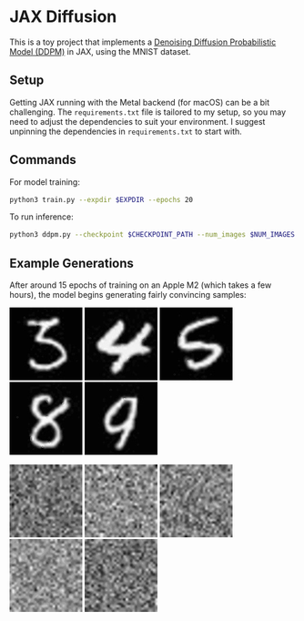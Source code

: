# JAX Diffusion

This is a toy project that implements a [Denoising Diffusion Probabilistic Model (DDPM)](https://arxiv.org/pdf/2006.11239) in JAX, using the MNIST dataset.

## Setup

Getting JAX running with the Metal backend (for macOS) can be a bit challenging. The `requirements.txt` file is tailored to my setup, so you may need to adjust the dependencies to suit your environment. I suggest unpinning the dependencies in `requirements.txt` to start with.

## Commands

For model training:

```bash
python3 train.py --expdir $EXPDIR --epochs 20 
```

To run inference:

```bash
python3 ddpm.py --checkpoint $CHECKPOINT_PATH --num_images $NUM_IMAGES
```

## Example Generations

After around 15 epochs of training on an Apple M2 (which takes a few hours), the model begins generating fairly convincing samples:

![](/assets/output_3.jpg)
![](/assets/output_4.jpg)
![](/assets/output_5.jpg)
![](/assets/output_8.jpg)
![](/assets/output_9.jpg)

![](/assets/output_3.gif)
![](/assets/output_4.gif)
![](/assets/output_5.gif)
![](/assets/output_8.gif)
![](/assets/output_9.gif)
